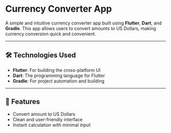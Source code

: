 # Currency Converter App

A simple and intuitive currency converter app built using **Flutter**, **Dart**, and **Gradle**. This app allows users to convert amounts to US Dollars, making currency conversion quick and convenient.

---

## 🛠️ **Technologies Used**
- **Flutter**: For building the cross-platform UI
- **Dart**: The programming language for Flutter
- **Gradle**: For project automation and building

---

## 📲 **Features**
- Convert amount to US Dollars
- Clean and user-friendly interface
- Instant calculation with minimal input



